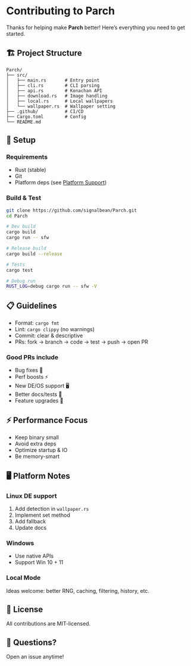 # Contributing to Parch

Thanks for helping make **Parch** better! Here’s everything you need to get started.

## 🏗️ Project Structure

```
Parch/
├── src/
│   ├── main.rs       # Entry point
│   ├── cli.rs        # CLI parsing
│   ├── api.rs        # Konachan API
│   ├── download.rs   # Image handling
│   ├── local.rs      # Local wallpapers
│   └── wallpaper.rs  # Wallpaper setting
├── .github/          # CI/CD
├── Cargo.toml        # Config
└── README.md
```

## 🔧 Setup

### Requirements

* Rust (stable)
* Git
* Platform deps (see [Platform Support](docs/platform-support.md))

### Build & Test

```bash
git clone https://github.com/signalbean/Parch.git
cd Parch

# Dev build
cargo build
cargo run -- sfw

# Release build
cargo build --release

# Tests
cargo test

# Debug run
RUST_LOG=debug cargo run -- sfw -V
```

## 📋 Guidelines

* Format: `cargo fmt`
* Lint: `cargo clippy` (no warnings)
* Commit: clear & descriptive
* PRs: fork → branch → code → test → push → open PR

### Good PRs include

* Bug fixes 🐞
* Perf boosts ⚡
* New DE/OS support 🖥️
* Better docs/tests 📝
* Feature upgrades 🚀

## ⚡ Performance Focus

* Keep binary small
* Avoid extra deps
* Optimize startup & IO
* Be memory-smart

## 🖥️ Platform Notes

### Linux DE support

1. Add detection in `wallpaper.rs`
2. Implement set method
3. Add fallback
4. Update docs

### Windows

* Use native APIs
* Support Win 10 + 11

### Local Mode

Ideas welcome: better RNG, caching, filtering, history, etc.

## 📄 License

All contributions are MIT-licensed.

## 🤝 Questions?

Open an issue anytime!
